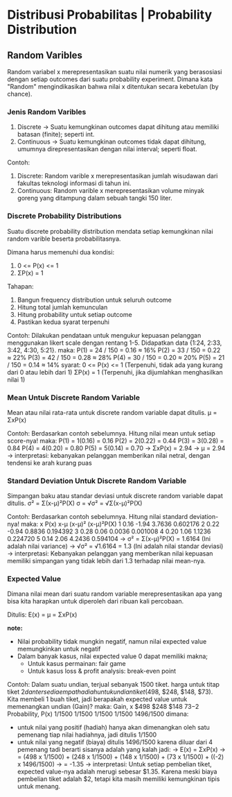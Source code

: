 # Distribusi Probabilitas | Probability Distribution
## Random Varibles
Random variabel x merepresentasikan suatu nilai numerik yang berasosiasi dengan setiap outcomes dari suatu probability experiment. Dimana kata "Random" mengindikasikan bahwa nilai x ditentukan secara kebetulan (by chance).

### Jenis Random Varibles
1. Discrete -> Suatu kemungkinan outcomes dapat dihitung atau memiliki batasan (finite); seperti int.
2. Continuous -> Suatu kemungkinan outcomes tidak dapat dihitung, umumnya direpresentasikan dengan nilai interval; seperti float.

Contoh:
1. Discrete: Random varible x merepresentasikan jumlah wisudawan dari fakultas teknologi informasi di tahun ini.
2. Continuous: Random varible x merepresentasikan volume minyak goreng yang ditampung dalam sebuah tangki 150 liter.

### Discrete Probability Distributions
Suatu discrete probability distribution mendata setiap kemungkinan nilai random varible beserta probabilitasnya.

Dimana harus memenuhi dua kondisi:
1. 0 <= P(x) <= 1
2. ΣP(x) = 1

Tahapan:
1. Bangun frequency distribution untuk seluruh outcome
2. Hitung total jumlah kemunculan
3. Hitung probability untuk setiap outcome
4. Pastikan kedua syarat terpenuhi

Contoh:
Dilakukan pendataan untuk mengukur kepuasan pelanggan menggunakan likert scale dengan rentang 1-5. Didapatkan data {1:24, 2:33, 3:42, 4:30, 5:21}.
maka:
P(1) = 24 / 150 = 0.16 ≈ 16%
P(2) = 33 / 150 = 0.22 ≈ 22%
P(3) = 42 / 150 = 0.28 ≈ 28%
P(4) = 30 / 150 = 0.20 ≈ 20%
P(5) = 21 / 150 = 0.14 ≈ 14%
syarat:
0 <= P(x) <= 1 (Terpenuhi, tidak ada yang kurang dari 0 atau lebih dari 1)
ΣP(x) = 1 (Terpenuhi, jika dijumlahkan menghasilkan nilai 1)

### Mean Untuk Discrete Random Variable
Mean atau nilai rata-rata untuk discrete random variable dapat ditulis.
µ = ΣxP(x)

Contoh:
Berdasarkan contoh sebelumnya. Hitung nilai mean untuk setiap score-nya!
maka:
P(1) = 1(0.16) = 0.16
P(2) = 2(0.22) = 0.44
P(3) = 3(0.28) = 0.84
P(4) = 4(0.20) = 0.80
P(5) = 5(0.14) = 0.70
-> ΣxP(x) = 2.94
-> µ = 2.94
-> interpretasi: kebanyakan pelanggan memberikan nilai netral, dengan tendensi ke arah kurang puas

### Standard Deviation Untuk Discrete Random Variable
Simpangan baku atau standar deviasi untuk discrete random variable dapat ditulis.
σ² = Σ(x-µ)²P(X)
σ = √σ² = √Σ(x-µ)²P(X)

Contoh:
Berdasarkan contoh sebelumnya. Hitung nilai standard deviation-nya!
maka:
x    P(x)    x-µ     (x-µ)²      (x-µ)²P(X)
1    0.16    -1.94   3.7636      0.602176
2    0.22    -0.94   0.8836      0.194392
3    0.28    0.06    0.0036      0.001008
4    0.20    1.06    1.1236      0.224720
5    0.14    2.06    4.2436      0.594104
-> σ² = Σ(x-µ)²P(X) = 1.6164 (Ini adalah nilai variance)
-> √σ² = √1.6164 = 1.3 (Ini adalah nilai standar deviasi)
-> interpretasi: Kebanyakan pelanggan yang memberikan nilai kepuasan memiliki simpangan yang tidak lebih dari 1.3 terhadap nilai mean-nya.

### Expected Value
Dimana nilai mean dari suatu random variable merepresentasikan apa yang bisa kita harapkan untuk diperoleh dari ribuan kali percobaan.

Ditulis:
E(x) = µ = ΣxP(x)

**note:**
- Nilai probability tidak mungkin negatif, namun nilai expected value memungkinkan untuk negatif
- Dalam banyak kasus, nilai expected value 0 dapat memiliki makna;
    - Untuk kasus permainan: fair game
    - Untuk kasus loss & profit analysis: break-even point

Contoh:
Dalam suatu undian, terjual sebanyak 1500 tiket. harga untuk titap tiket $2 dan tersedia empat hadiah untuk undian tiket ($498, $248, $148, $73). Kita membeli 1 buah tiket, jadi berapakah expected value untuk memenangkan undian (Gain)?
maka:
Gain, x             $498     $248    $148    $73    -$2
Probability, P(x)   1/1500  1/1500  1/1500  1/1500  1496/1500
dimana:
- untuk nilai yang positif (hadiah) hanya akan dimenangkan oleh satu pemenang tiap nilai hadiahnya, jadi ditulis 1/1500
- untuk nilai yang negatif (biaya) ditulis 1496/1500 karena diluar dari 4 pemenang tadi berarti sisanya adalah yang kalah
jadi:
-> E(x) = ΣxP(x)
-> = (498 x 1/1500) + (248 x 1/1500) + (148 x 1/1500) + (73 x 1/1500) + ((-2) x 1496/1500)
-> = -1.35
-> interpretasi: Untuk setiap pembelian tiket, expected value-nya adalah merugi sebesar $1.35. Karena meski biaya pembelian tiket adalah $2, tetapi kita masih memiliki kemungkinan tipis untuk menang.